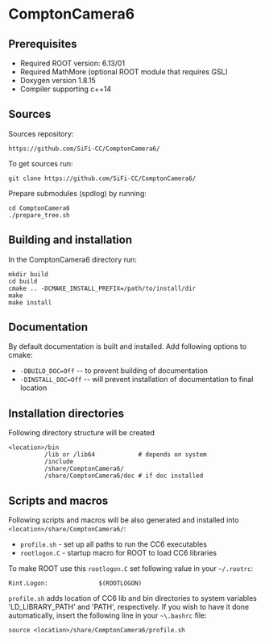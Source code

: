 # ComptonCamera6

Prerequisites
------------------------------------------------
* Required ROOT version: 6.13/01
* Required MathMore (optional ROOT module that requires GSL)
* Doxygen version 1.8.15
* Compiler supporting c++14

Sources
-------

Sources repository:
```
https://github.com/SiFi-CC/ComptonCamera6/
```

To get sources run:
```
git clone https://github.com/SiFi-CC/ComptonCamera6/
```

Prepare submodules (spdlog) by running:
```
cd ComptonCamera6
./prepare_tree.sh
```

Building and installation
-------------------------

In the ComptonCamera6 directory run:
```
mkdir build
cd build
cmake .. -DCMAKE_INSTALL_PREFIX=/path/to/install/dir
make
make install
```

Documentation
-------------
By default documentation is built and installed.
Add following options to cmake:

* `-DBUILD_DOC=Off`  -- to prevent building of documentation
* `-DINSTALL_DOC=Off` -- will prevent installation of documentation to final location


Installation directories
------------------------

Following directory structure will be created
```
<location>/bin
          /lib or /lib64            # depends on system
          /include
          /share/ComptonCamera6/
          /share/ComptonCamera6/doc # if doc installed
```

Scripts and macros
------------------

Following scripts and macros will be also generated and installed into `<location>/share/ComptonCamera6/`:

* `profile.sh` - set up all paths to run the CC6 executables
* `rootlogon.C` - startup macro for ROOT to load CC6 libraries

To make ROOT use this `rootlogon.C` set following value in your `~/.rootrc`:

```
Rint.Logon:              $(ROOTLOGON)
```
`profile.sh` adds location of CC6 lib and bin directories to system variables 'LD_LIBRARY_PATH' and 'PATH', respectively. If you wish to have it done automatically, insert the following line in your `~\.bashrc` file:
```
source <location>/share/ComptonCamera6/profile.sh
```
